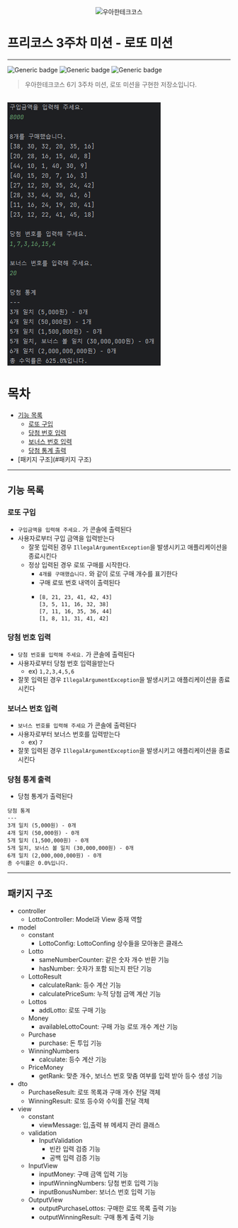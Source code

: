 <p align="center">
    <img src="https://i.ibb.co/ScdBqFT/logo-light.png" alt="우아한테크코스" width="250px">
</p>

# 프리코스 3주차 미션 - 로또 미션

---

![Generic badge](https://img.shields.io/badge/precourse-week3-green.svg)
![Generic badge](https://img.shields.io/badge/test-2_passed-blue.svg)
![Generic badge](https://img.shields.io/badge/version-1.0.1-brightgreen.svg)

> 우아한테크코스 6기 3주차 미션, 로또 미션을 구현한 저장소입니다.

<br>
<img src="./operation.png">

# 목차

- [기능 목록](#기능-목록)
    - [로또 구입](#로또-구입)
    - [당첨 번호 입력](#로또-당첨-번호)
    - [보너스 번호 입력](#로또-보너스-번호)
    - [당첨 통계 출력](#로또-당첨-통계-출력)
- [패키지 구조](#패키지 구조)

---

## 기능 목록

### 로또 구입

- `구입금액을 입력해 주세요.` 가 콘솔에 출력된다
- 사용자로부터 구입 금액을 입력받는다
  - 잘못 입력된 경우 `IllegalArgumentException`을 발생시키고 애플리케이션을 종료시킨다
  - 정상 입력된 경우 로또 구매를 시작한다.
    - `4개를 구매했습니다.` 와 같이 로또 구매 개수를 표기한다
    - 구매 로또 번호 내역이 출력된다
    - ```
      [8, 21, 23, 41, 42, 43]
      [3, 5, 11, 16, 32, 38]
      [7, 11, 16, 35, 36, 44]
      [1, 8, 11, 31, 41, 42]
        ```

### 당첨 번호 입력
- `당첨 번호를 입력해 주세요.` 가 콘솔에 출력된다
- 사용자로부터 당첨 번호 입력을받는다
  - ex) `1,2,3,4,5,6`
- 잘못 입력된 경우 `IllegalArgumentException`을 발생시키고 애플리케이션을 종료시킨다

### 보너스 번호 입력
- `보너스 번호를 입력해 주세요` 가 콘솔에 출력된다
- 사용자로부터 보너스 번호를 입력받는다
  - ex) `7`
- 잘못 입력된 경우 `IllegalArgumentException`을 발생시키고 애플리케이션을 종료시킨다

### 당첨 통계 출력
- 당첨 통계가 출력된다
```
당첨 통계
---
3개 일치 (5,000원) - 0개
4개 일치 (50,000원) - 0개
5개 일치 (1,500,000원) - 0개
5개 일치, 보너스 볼 일치 (30,000,000원) - 0개
6개 일치 (2,000,000,000원) - 0개
총 수익률은 0.0%입니다.
```

---

## 패키지 구조

- controller
  - LottoController: Model과 View 중재 역할
- model
  - constant
    - LottoConfig: LottoConfing 상수들을 모아놓은 클래스
  - Lotto
    - sameNumberCounter: 같은 숫자 개수 반환 기능
    - hasNumber: 숫자가 포함 되는지 판단 기능
  - LottoResult
    - calculateRank: 등수 계산 기능
    - calculatePriceSum: 누적 당첨 금액 계산 기능
  - Lottos
    - addLotto: 로또 구매 기능
  - Money
    - availableLottoCount: 구매 가능 로또 개수 계산 기능
  - Purchase
    - purchase: 돈 투입 기능
  - WinningNumbers
    - calculate: 등수 계산 기능
  - PriceMoney
    - getRank: 맞춘 개수, 보너스 번호 맞춤 여부를 입력 받아 등수 생성 기능
- dto
  - PurchaseResult: 로또 목록과 구매 개수 전달 객체
  - WinningResult: 로또 등수와 수익률 전달 객체
- view
  - constant
    - viewMessage: 입,출력 뷰 메세지 관리 클래스
  - validation
    - InputValidation
      - 빈칸 입력 검증 기능
      - 공백 입력 검증 기능
  - InputView
    - inputMoney: 구매 금액 입력 기능
    - inputWinningNumbers: 당첨 번호 입력 기능
    - inputBonusNumber: 보너스 번호 입력 기능
  - OutputView
    - outputPurchaseLottos: 구매한 로또 목록 출력 기능
    - outputWinningResult: 구매 통계 출력 기능
